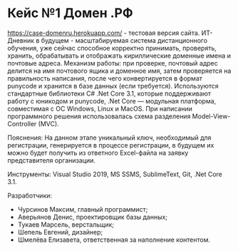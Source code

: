 # Кейс №1 Домен .РФ
https://case-domenru.herokuapp.com/ - тестовая версия сайта.
ИТ-Дневник в будущем - масштабируемая система дистанционного обучения,  уже сейчас способное корректно принимать, проверять, хранить, обрабатывать и отображать кириллические доменные имена и почтовые адреса.
Механизм работы: при проверке, почтовый адрес делится на имя почтового ящика и доменное имя, затем проверяется на правильность написания, после чего конвертируется в формат punycode и хранится в базе данных (если требуется).
Используются стандартные библиотеки C# .Net Core 3.1, которые поддерживают работу с юникодом и punycode, .Net Core — модульная платформа, совместимая с ОС Windows, Linux и MacOS.
При написании программного решения использовалась схема разделения Model-View-Controller (MVC).

Пояснения: На данном этапе уникальный ключ, необходимый для регистрации, генерируется в процессе регистрации, в будущем их можно будет получить из ответного Excel-файла на заявку представителя организации.

Инструменты: Visual Studio 2019, MS SSMS, SublimeText, Git, .Net Core 3.1.

Разработчики:
- Чурсинов Максим, главный программист;
- Аверьянов Денис, проектировщик базы данных;
- Тукаев Марсель, верстальщик;
- Шепель Евгений, дизайнер;
- Шмелёва Елизавета, ответственная за наполнение контентом.
